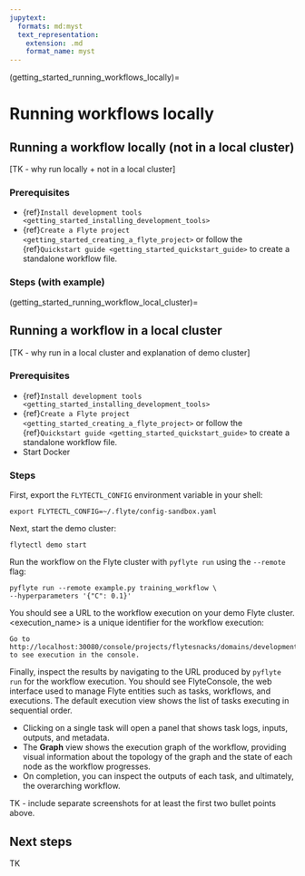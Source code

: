 ```yaml
---
jupytext:
  formats: md:myst
  text_representation:
    extension: .md
    format_name: myst
---
```


(getting_started_running_workflows_locally)=

# Running workflows locally

## Running a workflow locally (not in a local cluster)

[TK - why run locally + not in a local cluster]

### Prerequisites

* {ref}`Install development tools <getting_started_installing_development_tools>`
* {ref}`Create a Flyte project <getting_started_creating_a_flyte_project>` or follow the {ref}`Quickstart guide <getting_started_quickstart_guide>` to create a standalone workflow file.

### Steps (with example)

(getting_started_running_workflow_local_cluster)=

## Running a workflow in a local cluster

[TK - why run in a local cluster and explanation of demo cluster]

### Prerequisites

* {ref}`Install development tools <getting_started_installing_development_tools>`
* {ref}`Create a Flyte project <getting_started_creating_a_flyte_project>` or follow the {ref}`Quickstart guide <getting_started_quickstart_guide>` to create a standalone workflow file.
* Start Docker

### Steps

First, export the `FLYTECTL_CONFIG` environment variable in your shell:

```{prompt} bash $
export FLYTECTL_CONFIG=~/.flyte/config-sandbox.yaml
```

Next, start the demo cluster:

```{prompt} bash $
flytectl demo start
```

Run the workflow on the Flyte cluster with `pyflyte run` using the `--remote` flag:

```{prompt} bash $
pyflyte run --remote example.py training_workflow \
--hyperparameters '{"C": 0.1}'
```

You should see a URL to the workflow execution on your demo Flyte cluster. <execution_name> is a unique identifier for the workflow execution:

```{prompt} bash $
Go to http://localhost:30080/console/projects/flytesnacks/domains/development/executions/<execution_name> to see execution in the console.
```

Finally, inspect the results by navigating to the URL produced by `pyflyte run` for the workflow execution. You should see FlyteConsole, the web interface used to manage Flyte entities such as tasks, workflows, and executions. The default execution view shows the list of tasks executing in sequential order.

* Clicking on a single task will open a panel that shows task logs, inputs, outputs, and metadata.
* The **Graph** view shows the execution graph of the workflow, providing visual information about the topology of the graph and the state of each node as the workflow progresses.
* On completion, you can inspect the outputs of each task, and ultimately, the overarching workflow.

TK - include separate screenshots for at least the first two bullet points above.

## Next steps

TK
